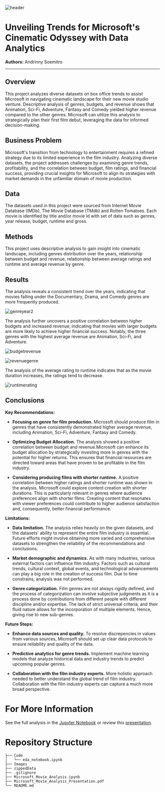 ![header](https://github.com/ankysoemitro/Project1_MovieAnalysis/assets/152271063/d871c8ba-c9e8-4991-81b3-94dc409657c6)

# Unveiling Trends for Microsoft's Cinematic Odyssey with Data Analytics

**Authors:** Andrinny Soemitro
***

## Overview

This project analyzes diverse datasets on box office trends to assist Microsoft in navigating cinematic landscape for their new movie studio venture. Descriptive analysis of genres, budgets, and revenue shows that Animation, Sci-Fi, Adventure, Fantasy and Comedy yielded higher revenue compared to the other genres. Microsoft can utilize this analysis to strategically plan their first film debut, leveraging the data for informed decision-making.

## Business Problem

Microsoft's transition from technology to entertainment requires a refined strategy due to its limited experience in the film industry. Analyzing diverse datasets, the project addresses challenges by examining genre trends, profitability, and the correlation between budget, film ratings, and financial success, providing crucial insights for Microsoft to align its strategies with market demands in the unfamiliar domain of movie production.

## Data

The datasets used in this project were sourced from Internet Movie Database (IMDb), The Movie Database (TMdb) and Rotten Tomatoes. Each movie is identified by title and/or movie id with set of data such as genres, year release, budget, runtime and gross.


## Methods

This project uses descriptive analysis to gain insight into cinematic landscape, including genres distribution over the years,  relationship between budget and revenue, relationship between average ratings and runtime and average revenue by genre.

## Results

The analysis reveals a consistent trend over the years, indicating that movies falling under the Documentary, Drama, and Comedy genres are more frequently produced.

![genreyear2](https://github.com/ankysoemitro/Project1_MovieAnalysis/assets/152271063/c494798a-274f-4cba-9893-4dabafd5d17e)


The analysis further uncovers a positive correlation between higher budgets and increased revenue, indicating that movies with larger budgets are more likely to achieve higher financial success. Notably, the three genres with the highest average revenue are Animation, Sci-Fi, and Adventure.

![budgetrevenue](https://github.com/ankysoemitro/Project1_MovieAnalysis/assets/152271063/10b652b8-72be-4853-9d97-a827a94ee1f5)


![revenuegenre](https://github.com/ankysoemitro/Project1_MovieAnalysis/assets/152271063/6c92d9cc-4d21-45ff-b7e3-0d95ddffc5eb)


The analysis of the average rating to runtime indicates that as the movie duration increases, the ratings tend to decrease.

![runtimerating](https://github.com/ankysoemitro/Project1_MovieAnalysis/assets/152271063/98b78f7b-137f-4064-b7b7-802553b70039)


## Conclusions

**Key Recommendations:**
* **Focusing on genre for film production.** Microsoft should produce film in genres that have consistently demonstrated higher average revenue, including Animation, Sci-Fi, Adventure, Fantasy and Comedy.

* **Optimizing Budget Allocation.** The analysis showed a positive correlation between budget and revenue.Microsoft can enhance its budget allocation by strategically investing more in genres with the potential for higher returns. This ensures that financial resources are directed toward areas that have proven to be profitable in the film industry.

* **Considering producing films with shorter runtime.** A positive correlation between higher ratings and shorter runtime was shown in the analysis. Microsoft could explore content creation with shorter durations. This is particularly relevant in genres where audience preferences align with shorter films. Creating content that resonates with viewer preferences could contribute to higher audience satisfaction and, consequently, better financial performance.

**Limitations:**
* **Data limitation.** The analysis relies heavily on the given datasets, and the datasets' ability to represent the entire film industry is essential. Future efforts might involve obtaining more varied and comprehensive datasets to strengthen the reliability of the recommendations and conclusions.

* **Market demographic and dynamics.** As with many industries, various external factors can influence film industry. Factors such as cultural trends, cultural context,  global events, and technological advancements can play a big role in the creation of success film. Due to time constrains, analysis was not performed.

* **Genre categorization.**  Film genres are not always rigidly defined, and the process of categorization can involve subjective judgments as it is a process done by contributions from different people with different discipline and/or expertise. The lack of strict universal criteria, and their fluid nature allows for the incorporation of multiple elements. Hence, giving rise to new sub-genres. 

**Future Steps:**
* **Enhance data sources and quality.**  To resolve discrepencies in values from various sources, Microsoft should set up clear data protocols to ensure reliability and quality of the data.

* **Predictive analytics for genre trends.** Implement machine learning models that analyze historical data and industry trends to predict upcoming popular genres.

* **Collaboration with the film industry experts.** More holistic approach needed to better understand the global trend of film industry. Collaboration with the film industry experts can capture a much more broad perspective.


# For More Information

See the full analysis in the <a href="C:\Users\ankys\Project1_MovieAnalysis\Microsoft_Movie_Analysis.ipynb"> Jupyter Notebook</a> or review this <a href="C:\Users\ankys\Project1_MovieAnalysis\Microsoft_Movie_Analysis_Presentation.pdf">presentation</a>.

# Repository Structure

```
├── Code
│   └── eda_notebook.ipynb
├── Images
├── zippedData
├── .gitignore
├── Microsoft_Movie_Analysis.ipynb
├── Microsoft_Movie_Analysis_Presentation.pdf
└── README.md
```
